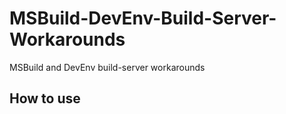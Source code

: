 # MSBuild-DevEnv-Build-Server-Workarounds
MSBuild and DevEnv build-server workarounds

## How to use
